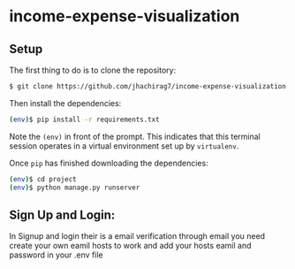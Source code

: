 # income-expense-visualization


## Setup

The first thing to do is to clone the repository:

```sh
$ git clone https://github.com/jhachirag7/income-expense-visualization.git
```
Then install the dependencies:

```sh
(env)$ pip install -r requirements.txt
```
Note the `(env)` in front of the prompt. This indicates that this terminal
session operates in a virtual environment set up by `virtualenv`.

Once `pip` has finished downloading the dependencies:
```sh
(env)$ cd project
(env)$ python manage.py runserver
```

## Sign Up and Login:
In  Signup and login their is a email verification through email you need create your own eamil hosts to work and add your hosts eamil and password in your .env file

